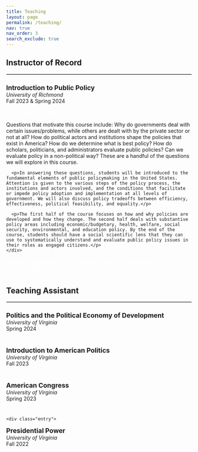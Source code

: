 ```yaml
---
title: Teaching
layout: page
permalink: /teaching/
nav: true
nav_order: 3
search_exclude: true
---
```


<style>
  .tag {
    display: inline-block;
    background-color: var(--global-theme-color);
    color: white;
    font-size: 0.75rem;
    font-weight: 600;
    padding: 2px 8px;
    border-radius: 4px;
    margin-left: 0.5rem;
  }

  .entry {
    margin-bottom: 2.5rem;
  }
</style>
## Instructor of Record
<hr style="border: 1px solid #ccc; margin-top: 0.5rem; margin-bottom: 1.5rem;">

<div class="entry">
  <strong style="color: var(--global-theme-color); font-size: 1.1rem;">Introduction to Public Policy</strong><br>
  <em>University of Richmond</em><br>
  Fall 2023 & Spring 2024

<details open style="margin-top: 1rem;">
    <summary class="btn btn-sm" style="background-color: var(--global-theme-color); color: white; border: none;">
      Course Description
    </summary>
    <div style="margin-top: 0.75rem;">
      <p>Questions that motivate this course include: Why do governments deal with certain issues/problems, while others are dealt with by the private sector or not at all? How do political actors and institutions shape the policies that exist in America? How do we determine what is best policy? How do scholars, politicians, and administrators evaluate public policies? Can we evaluate policy in a non-political way? These are a handful of the questions we will explore in this course.</p>

      <p>In answering these questions, students will be introduced to the fundamental elements of public policymaking in the United States. Attention is given to the various steps of the policy process, the institutions and actors involved, and the conditions that facilitate or impede policy adoption and implementation at all levels of government. We will also discuss policy tradeoffs between efficiency, effectiveness, political feasibility, and equality.</p>

      <p>The first half of the course focuses on how and why policies are developed and how they change. The second half deals with substantive policy areas including economic/budgetary, health, welfare, social security, environmental, and education policy. By the end of the course, students should have a social scientific lens that they can use to systematically understand and evaluate public policy issues in their roles as engaged citizens.</p>
    </div>
  </details>

  <div style="margin-top: 1rem;">
    <a class="btn btn-sm" style="background-color: var(--global-theme-color); color: white; border: none; margin-right: 8px;" href="https://www.dropbox.com/scl/fi/qkqukzx3cjqygubbpayyl/Intro_Policy_Syllabus.pdf?rlkey=ygbcramd4q3j5obzicb07vx4s&st=8smjrwuw&dl=0" target="_blank">Syllabus</a>
    <a class="btn btn-sm" style="background-color: var(--global-theme-color); color: white; border: none; margin-right: 8px;" href="https://www.dropbox.com/scl/fi/qmb5aak1pscpuvpxw3ar8/1.23.24.pptx?rlkey=618livlb9lj7vsdeekmgpruu9&dl=0" target="_blank">Institutions & Policy Capacity Slides</a>
    <a class="btn btn-sm" style="background-color: var(--global-theme-color); color: white; border: none; margin-right: 8px;" href="https://www.dropbox.com/scl/fi/ja4qny5wyfu9k9xzxydan/State-of-the-States_Activity_Example.pdf?rlkey=dff6mzbvznv4lufurh42dajw6&e=1&st=37xxkbx9&dl=0" target="_blank">State Capacity Class Activity</a>
    <a class="btn btn-sm" style="background-color: var(--global-theme-color); color: white; border: none; margin-right: 8px;" href="https://www.dropbox.com/scl/fi/gna04s85vo1071aekkwql/Analyzing_Tax_Policy_Activity_Example.pdf?rlkey=xh0mv0vv6t01p3rh2fyh4mn9o&dl=0" target="_blank">Analyzing Tax Policy Class Activity</a>
  </div>
</div>


## Teaching Assistant
<hr style="border: 1px solid #ccc; margin-top: 0.5rem; margin-bottom: 1.5rem;">

<div class="entry">
  <strong style="color: var(--global-theme-color); font-size: 1.1rem;">Politics and the Political Economy of Development</strong><br>
  <em>University of Virginia</em><br>
   Spring 2024
  </div>

  <div class="entry">
  <strong style="color: var(--global-theme-color); font-size: 1.1rem;">Introduction to American Politics</strong><br>
  <em>University of Virginia</em><br>
   Fall 2023
  </div>

   <div class="entry">
  <strong style="color: var(--global-theme-color); font-size: 1.1rem;">American Congress</strong><br>
  <em>University of Virginia</em><br>
   Spring 2023
  </div>

    <div class="entry">
  <strong style="color: var(--global-theme-color); font-size: 1.1rem;">Presidential Power</strong><br>
  <em>University of Virginia</em><br>
   Fall 2022
  </div>

</div>


